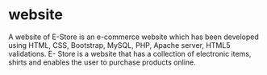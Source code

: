 # website
A website of E-Store is an e-commerce website which has been developed using HTML, CSS, Bootstrap, MySQL, PHP, Apache server, HTML5 validations. E- Store is a website that has a collection of electronic items, shirts and enables the user to purchase products online.
